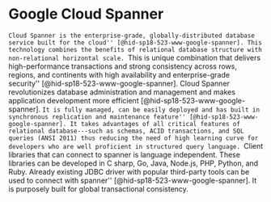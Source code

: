 Google Cloud Spanner
====================

``Cloud Spanner is the enterprise-grade, globally-distributed database
service built for the cloud'' [@hid-sp18-523-www-google-spanner]. This
technology combines the benefits of relational database structure with
non-relational horizontal scale. ``This is unique combination that
delivers high-performance transactions and strong consistency across
rows, regions, and continents with high availability and
enterprise-grade security'' [@hid-sp18-523-www-google-spanner]. Cloud
Spanner revolutionizes database administration and management and makes
application development more
efficient [@hid-sp18-523-www-google-spanner]. ``It is fully managed, can
be easily deployed and has built in synchronous replication and
maintenance feature'' [@hid-sp18-523-www-google-spanner]. It takes
advantages of all critical features of relational database---such as
schemas, ACID transactions, and SQL queries (ANSI 2011) thus reducing
the need of high learning curve for developers who are well proficient
in structured query language. ``Client libraries that can connect to
spanner is language independent. These libraries can be developed in C
sharp, Go, Java, Node.js, PHP, Python, and Ruby. Already existing JDBC
driver with popular third-party tools can be used to connect with
spanner'' [@hid-sp18-523-www-google-spanner]. It is purposely built for
global transactional consistency.
